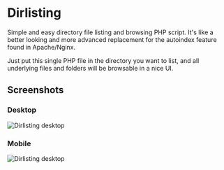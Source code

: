 Dirlisting
==========

Simple and easy directory file listing and browsing PHP script. It's
like a better looking and more advanced replacement for the autoindex
feature found in Apache/Nginx.

Just put this single PHP file in the directory you want to list, and all
underlying files and folders will be browsable in a nice UI.

## Screenshots

### Desktop

![Dirlisting desktop](https://raw.githubusercontent.com/gitaarik/dirlisting/master/screenshot_desktop.png)

### Mobile

![Dirlisting desktop](https://raw.githubusercontent.com/gitaarik/dirlisting/master/screenshot_mobile.png)
